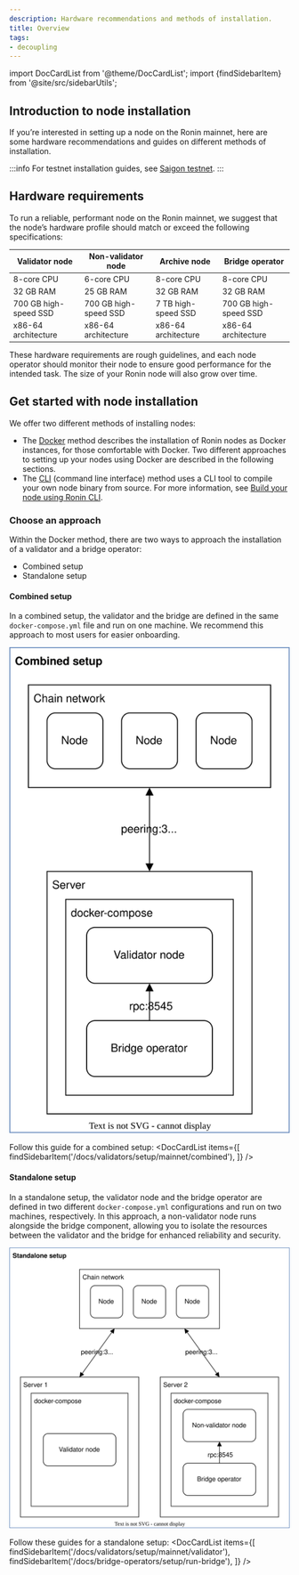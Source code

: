 ```yaml
---
description: Hardware recommendations and methods of installation.
title: Overview
tags:
- decoupling
---
```


import DocCardList from '@theme/DocCardList';
import {findSidebarItem} from '@site/src/sidebarUtils';

## Introduction to node installation

If you’re interested in setting up a node on the Ronin mainnet,
here are some hardware recommendations and guides on different
methods of installation.

:::info
For testnet installation guides, see [Saigon testnet](./testnet/).
:::

## Hardware requirements

To run a reliable, performant node on the Ronin mainnet, we suggest that the node’s hardware profile should match or exceed the following specifications:

|   Validator node          |   Non-validator node      |   Archive node         |   Bridge operator         |
|---------------------------|---------------------------|------------------------|---------------------------|
|   8-core CPU              |   6-core CPU              |   8-core CPU           |   8-core CPU              |
|   32 GB RAM               |   25 GB RAM               |   32 GB RAM            |   32 GB RAM               |
|   700 GB high-speed SSD   |   700 GB high-speed SSD   |   7 TB high-speed SSD  |   700 GB high-speed SSD   |
|   x86-64 architecture     |   x86-64 architecture     |   x86-64 architecture  |   x86-64 architecture     |

These hardware requirements are rough guidelines, and each node operator should monitor their node to ensure good performance for the intended task. The size of your Ronin node will also grow over time.

## Get started with node installation

We offer two different methods of installing nodes:

* The [Docker](/docs/tags/docker-mainnet) method describes the installation of Ronin nodes as Docker instances, for those comfortable with Docker. Two different approaches to setting up your nodes using Docker are described in the following sections.
* The [CLI](/docs/tags/cli) (command line interface) method uses a CLI tool to compile your own node binary from source. For more information, see [Build your node using Ronin CLI](./../setup/cli.md).

### Choose an approach

Within the Docker method, there are two ways to approach the installation of a validator and a bridge operator:

* Combined setup
* Standalone setup

#### Combined setup

In a combined setup, the validator and the bridge are defined in the same `docker-compose.yml` file and run on one machine. We recommend this approach to most users for easier onboarding.

![combined-setup](./assets/combined-setup.svg)

Follow this guide for a combined setup:
<DocCardList items={[
    findSidebarItem('/docs/validators/setup/mainnet/combined'),
    ]} />

#### Standalone setup

In a standalone setup, the validator node and the bridge operator are defined in two different `docker-compose.yml` configurations and run on two machines, respectively. In this approach, a non-validator node runs alongside the bridge component, allowing you to isolate the resources between the validator and the bridge for enhanced reliability and security.

![standalone-setup](./assets/standalone-setup.svg)

Follow these guides for a standalone setup:
<DocCardList items={[
    findSidebarItem('/docs/validators/setup/mainnet/validator'),
    findSidebarItem('/docs/bridge-operators/setup/run-bridge'),
    ]} />
